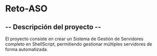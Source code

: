 # Reto-ASO

## -- Descripción del proyecto --

El proyecto consiste en crear un Sistema de Gestión de Servidores completo en ShellScript, permitiendo gestionar múltiples servidores de forma automatizada.
